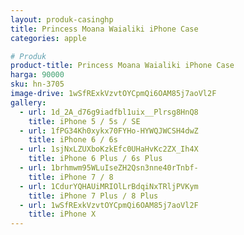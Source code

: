 ```yaml
---
layout: produk-casinghp
title: Princess Moana Waialiki iPhone Case
categories: apple

# Produk
product-title: Princess Moana Waialiki iPhone Case
harga: 90000
sku: hn-3705
image-drive: 1wSfRExkVzvtOYCpmQi6OAM85j7aoVl2F
gallery:
  - url: 1d_2A_d76g9iadfbl1uix__Plrsg8HnQ8
    title: iPhone 5 / 5s / SE
  - url: 1fPG34Kh0xykx70FYHo-HYWQJWCSH4dwZ
    title: iPhone 6 / 6s
  - url: 1sjNxLZUXboKzkEfc0UHaHvKc2ZX_Ih4X
    title: iPhone 6 Plus / 6s Plus
  - url: 1brhmwm95WLuIseZH2Qsn3nne40rTnbf-
    title: iPhone 7 / 8
  - url: 1CdurYQHAUiMRIOlLrBdqiNxTRljPVKym
    title: iPhone 7 Plus / 8 Plus
  - url: 1wSfRExkVzvtOYCpmQi6OAM85j7aoVl2F
    title: iPhone X
---
```

